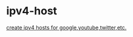 # ipv4-host
[create ipv4 hosts for google,youtube,twitter,etc.](http://serve.netsh.org/pub/ipv4-hosts/)

